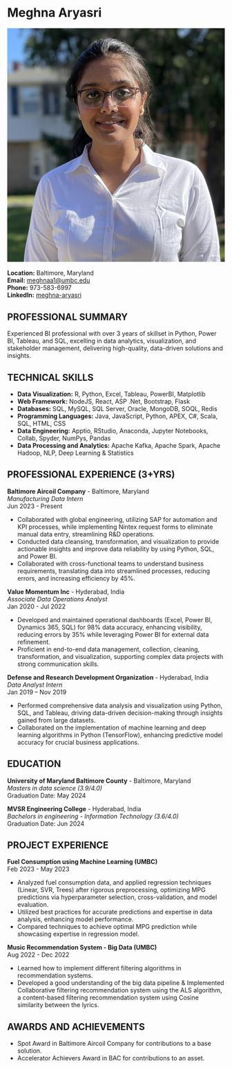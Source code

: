 # Meghna Aryasri

![Meghna Aryasri's Headshot](https://github.com/Meghnaaryasri/UMBC-DATA606-Capstone/blob/main/docs/Meghna_Profile_Picture.jpg)

**Location:** Baltimore, Maryland  
**Email:** meghnaa1@umbc.edu  
**Phone:** 973-583-6997  
**LinkedIn:** [meghna-aryasri](https://www.linkedin.com/in/meghna-aryasri/)

## PROFESSIONAL SUMMARY

Experienced BI professional with over 3 years of skillset in Python, Power BI, Tableau, and SQL, excelling in data analytics, visualization, and stakeholder management, delivering high-quality, data-driven solutions and insights.

## TECHNICAL SKILLS

- **Data Visualization:** R, Python, Excel, Tableau, PowerBI, Matplotlib
- **Web Framework:** NodeJS, React, ASP .Net, Bootstrap, Flask
- **Databases:** SQL, MySQL, SQL Server, Oracle, MongoDB, SOQL, Redis
- **Programming Languages:** Java, JavaScript, Python, APEX, C#, Scala, SQL, HTML, CSS
- **Data Engineering:** Apptio, RStudio, Anaconda, Jupyter Notebooks, Collab, Spyder, NumPys, Pandas
- **Data Processing and Analytics:** Apache Kafka, Apache Spark, Apache Hadoop, NLP, Deep Learning & Statistics

## PROFESSIONAL EXPERIENCE (3+YRS)

**Baltimore Aircoil Company** - Baltimore, Maryland  
_Manufacturing Data Intern_  
Jun 2023 - Present
- Collaborated with global engineering, utilizing SAP for automation and KPI processes, while implementing Nintex request forms to eliminate manual data entry, streamlining R&D operations.
- Conducted data cleansing, transformation, and visualization to provide actionable insights and improve data reliability by using Python, SQL, and Power BI.
- Collaborated with cross-functional teams to understand business requirements, translating data into streamlined processes, reducing errors, and increasing efficiency by 45%.

**Value Momentum Inc** - Hyderabad, India  
_Associate Data Operations Analyst_  
Jan 2020 - Jul 2022
- Developed and maintained operational dashboards (Excel, Power BI, Dynamics 365, SQL) for 98% data accuracy, enhancing visibility, reducing errors by 35% while leveraging Power BI for external data refinement.
- Proficient in end-to-end data management, collection, cleaning, transformation, and visualization, supporting complex data projects with strong communication skills.

**Defense and Research Development Organization** - Hyderabad, India  
_Data Analyst Intern_  
Jan 2019 – Nov 2019
- Performed comprehensive data analysis and visualization using Python, SQL, and Tableau, driving data-driven decision-making through insights gained from large datasets.
- Collaborated on the implementation of machine learning and deep learning algorithms in Python (TensorFlow), enhancing predictive model accuracy for crucial business applications.

## EDUCATION

**University of Maryland Baltimore County** - Baltimore, Maryland  
_Masters in data science (3.9/4.0)_  
Graduation Date: May 2024

**MVSR Engineering College** - Hyderabad, India  
_Bachelors in engineering - Information Technology (3.6/4.0)_  
Graduation Date: Jun 2024

## PROJECT EXPERIENCE

**Fuel Consumption using Machine Learning (UMBC)**  
Feb 2023 - May 2023
- Analyzed fuel consumption data, and applied regression techniques (Linear, SVR, Trees) after rigorous preprocessing, optimizing MPG predictions via hyperparameter selection, cross-validation, and model evaluation.
- Utilized best practices for accurate predictions and expertise in data analysis, enhancing model performance.
- Compared techniques to achieve optimal MPG prediction while showcasing expertise in regression model.

**Music Recommendation System - Big Data (UMBC)**  
Aug 2022 - Dec 2022
- Learned how to implement different filtering algorithms in recommendation systems.
- Developed a good understanding of the big data pipeline & Implemented Collaborative filtering recommendation system using the ALS algorithm, a content-based filtering recommendation system using Cosine similarity between the lyrics.

## AWARDS AND ACHIEVEMENTS

- Spot Award in Baltimore Aircoil Company for contributions to a base solution.
- Accelerator Achievers Award in BAC for contributions to an asset.

